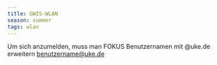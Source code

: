 ```yaml
---
title: GWIS-WLAN
season: summer
tags: wlan
---
```


Um sich anzumelden, muss man FOKUS Benutzernamen mit @uke.de erweitern
benutzername@uke.de
